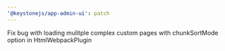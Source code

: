 ```yaml
---
'@keystonejs/app-admin-ui': patch
---
```


Fix bug with loading mulitple complex custom pages with chunkSortMode option in HtmlWebpackPlugin
